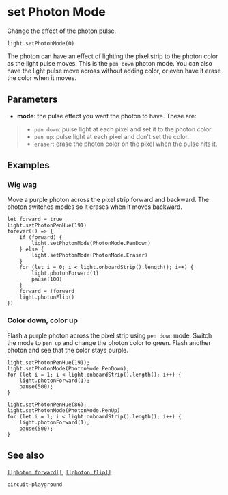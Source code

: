 # set Photon Mode

Change the effect of the photon pulse.

```sig
light.setPhotonMode(0)
```

The photon can have an effect of lighting the pixel strip to the photon color as the
light pulse moves. This is the `pen down` photon mode. You can also have the light pulse
move across without adding color, or even have it erase the color when it moves.

## Parameters

* **mode**: the pulse effect you want the photon to have. These are:
> * `pen down`: pulse light at each pixel and set it to the photon color.
> * `pen up`: pulse light at each pixel and don't set the color.
> * `eraser`: erase the photon color on the pixel when the pulse hits it.

## Examples

### Wig wag

Move a purple photon across the pixel strip forward and backward. The photon switches modes
so it erases when it moves backward.

```blocks
let forward = true
light.setPhotonPenHue(191)
forever(() => {
    if (forward) {
        light.setPhotonMode(PhotonMode.PenDown)
    } else {
        light.setPhotonMode(PhotonMode.Eraser)
    }
    for (let i = 0; i < light.onboardStrip().length(); i++) {
        light.photonForward(1)
        pause(100)
    }
    forward = !forward
    light.photonFlip()
})
```

### Color down, color up

Flash a purple photon across the pixel strip using `pen down` mode. Switch the mode to
`pen up` and change the photon color to green. Flash another photon and see that the
color stays purple.

```blocks
light.setPhotonPenHue(191);
light.setPhotonMode(PhotonMode.PenDown);
for (let i = 1; i < light.onboardStrip().length(); i++) {
    light.photonForward(1);
    pause(500);
}

light.setPhotonPenHue(86);
light.setPhotonMode(PhotonMode.PenUp)
for (let i = 1; i < light.onboardStrip().length(); i++) {
    light.photonForward(1);
    pause(500);
}
```

## See also

[``||photon forward||``](/reference/light/photon-forward),
[``||photon flip||``](/reference/light/photon-flip)

```package
circuit-playground
```


